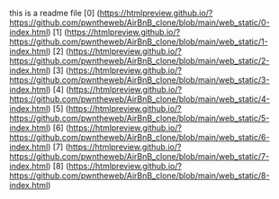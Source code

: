 this is a readme file
[0] (https://htmlpreview.github.io/?https://github.com/pwntheweb/AirBnB_clone/blob/main/web_static/0-index.html)
[1] (https://htmlpreview.github.io/?https://github.com/pwntheweb/AirBnB_clone/blob/main/web_static/1-index.html)
[2] (https://htmlpreview.github.io/?https://github.com/pwntheweb/AirBnB_clone/blob/main/web_static/2-index.html)
[3] (https://htmlpreview.github.io/?https://github.com/pwntheweb/AirBnB_clone/blob/main/web_static/3-index.html)
[4] (https://htmlpreview.github.io/?https://github.com/pwntheweb/AirBnB_clone/blob/main/web_static/4-index.html)
[5] (https://htmlpreview.github.io/?https://github.com/pwntheweb/AirBnB_clone/blob/main/web_static/5-index.html)
[6] (https://htmlpreview.github.io/?https://github.com/pwntheweb/AirBnB_clone/blob/main/web_static/6-index.html)
[7] (https://htmlpreview.github.io/?https://github.com/pwntheweb/AirBnB_clone/blob/main/web_static/7-index.html)
[8] (https://htmlpreview.github.io/?https://github.com/pwntheweb/AirBnB_clone/blob/main/web_static/8-index.html)
